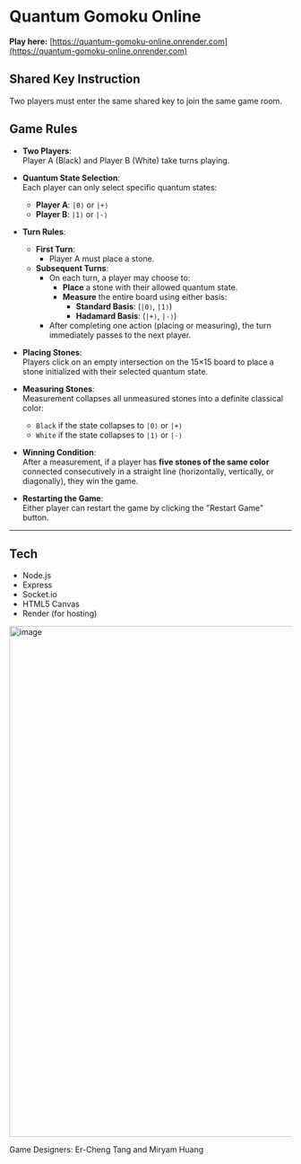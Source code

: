 # Quantum Gomoku Online

**Play here:** [https://quantum-gomoku-online.onrender.com](https://quantum-gomoku-online.onrender.com)

## Shared Key Instruction
  Two players must enter the same shared key to join the same game room.

## Game Rules

- **Two Players**:  
  Player A (Black) and Player B (White) take turns playing.

- **Quantum State Selection**:  
  Each player can only select specific quantum states:
  - **Player A**: `|0⟩` or `|+⟩`
  - **Player B**: `|1⟩` or `|-⟩`

- **Turn Rules**:
  - **First Turn**:  
    - Player A must place a stone.
  - **Subsequent Turns**:  
    - On each turn, a player may choose to:
      - **Place** a stone with their allowed quantum state.
      - **Measure** the entire board using either basis:
        - **Standard Basis**: (`|0⟩`, `|1⟩`)
        - **Hadamard Basis**: (`|+⟩`, `|-⟩`)
    - After completing one action (placing or measuring), the turn immediately passes to the next player.

- **Placing Stones**:  
  Players click on an empty intersection on the 15×15 board to place a stone initialized with their selected quantum state.

- **Measuring Stones**:  
  Measurement collapses all unmeasured stones into a definite classical color:
  - `Black` if the state collapses to `|0⟩` or `|+⟩`
  - `White` if the state collapses to `|1⟩` or `|-⟩`

- **Winning Condition**:  
  After a measurement, if a player has **five stones of the same color** connected consecutively in a straight line (horizontally, vertically, or diagonally), they win the game.

- **Restarting the Game**:  
  Either player can restart the game by clicking the "Restart Game" button.

---

## Tech
- Node.js
- Express
- Socket.io
- HTML5 Canvas
- Render (for hosting)

<img width="910" alt="image" src="https://github.com/user-attachments/assets/ba41393d-41f9-4729-be15-dbb9f17d46d8" />

Game Designers: Er-Cheng Tang and Miryam Huang
